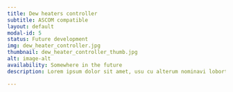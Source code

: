 ```yaml
---
title: Dew heaters controller
subtitle: ASCOM compatible
layout: default
modal-id: 5
status: Future development
img: dew_heater_controller.jpg
thumbnail: dew_heater_controller_thumb.jpg
alt: image-alt
availability: Somewhere in the future
description: Lorem ipsum dolor sit amet, usu cu alterum nominavi lobortis. At duo novum diceret. Tantas apeirian vix et, usu sanctus postulant inciderint ut, populo diceret necessitatibus in vim. Cu eum dicam feugiat noluisse.

---
```


